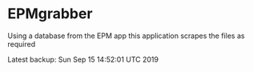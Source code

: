 # EPMgrabber
Using a database from the EPM app this application scrapes the files as required


Latest backup: Sun Sep 15 14:52:01 UTC 2019
